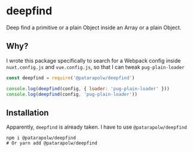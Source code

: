 # deepfind

Deep find a primitive or a plain Object inside an Array or a plain Object.

<!-- markdownlint-disable no-trailing-punctuation -->
## Why?

I wrote this package specifically to search for a Webpack config inside `nuxt.config.js` and `vue.config.js`, so that I can tweak `pug-plain-loader`

```javascript
const deepfind = require('@patarapolw/deepfind')

console.log(deepfind(config, { loader: 'pug-plain-loader' }))
console.log(deepfind(config, 'pug-plain-loader'))
```

## Installation

Apparently, `deepfind` is already taken. I have to use `@patarapolw/deepfind`

<!-- markdownlint-disable -->
```
npm i @patarapolw/deepfind
# Or yarn add @patarapolw/deepfind
```
